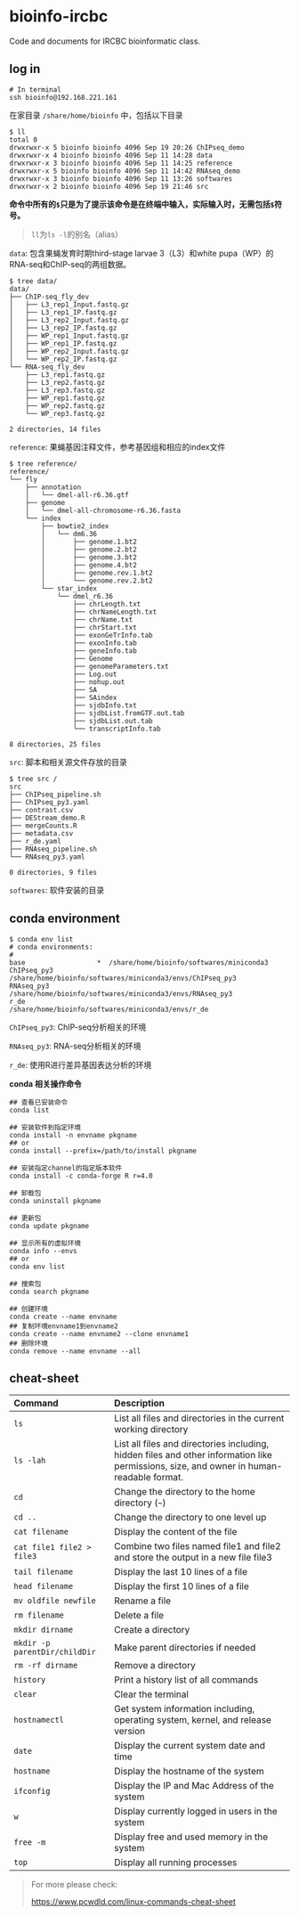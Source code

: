# bioinfo-ircbc

Code and documents for IRCBC bioinformatic class.

## log in

```shell
# In terminal
ssh bioinfo@192.168.221.161
```

在家目录 `/share/home/bioinfo` 中，包括以下目录

```shell
$ ll
total 0
drwxrwxr-x 5 bioinfo bioinfo 4096 Sep 19 20:26 ChIPseq_demo
drwxrwxr-x 4 bioinfo bioinfo 4096 Sep 11 14:28 data
drwxrwxr-x 3 bioinfo bioinfo 4096 Sep 11 14:25 reference
drwxrwxr-x 5 bioinfo bioinfo 4096 Sep 11 14:42 RNAseq_demo
drwxrwxr-x 3 bioinfo bioinfo 4096 Sep 11 13:26 softwares
drwxrwxr-x 2 bioinfo bioinfo 4096 Sep 19 21:46 src
```

**命令中所有的`$`只是为了提示该命令是在终端中输入，实际输入时，无需包括`$`符号。**

> `ll`为`ls -l`的别名（alias）

`data`: 包含果蝇发育时期third-stage larvae 3（L3）和white pupa（WP）的RNA-seq和ChIP-seq的两组数据。

```shell
$ tree data/
data/
├── ChIP-seq_fly_dev
│   ├── L3_rep1_Input.fastq.gz
│   ├── L3_rep1_IP.fastq.gz
│   ├── L3_rep2_Input.fastq.gz
│   ├── L3_rep2_IP.fastq.gz
│   ├── WP_rep1_Input.fastq.gz
│   ├── WP_rep1_IP.fastq.gz
│   ├── WP_rep2_Input.fastq.gz
│   └── WP_rep2_IP.fastq.gz
└── RNA-seq_fly_dev
    ├── L3_rep1.fastq.gz
    ├── L3_rep2.fastq.gz
    ├── L3_rep3.fastq.gz
    ├── WP_rep1.fastq.gz
    ├── WP_rep2.fastq.gz
    └── WP_rep3.fastq.gz

2 directories, 14 files
```



`reference`: 果蝇基因注释文件，参考基因组和相应的index文件

```shell
$ tree reference/
reference/
└── fly
    ├── annotation
    │   └── dmel-all-r6.36.gtf
    ├── genome
    │   └── dmel-all-chromosome-r6.36.fasta
    └── index
        ├── bowtie2_index
        │   └── dm6.36
        │       ├── genome.1.bt2
        │       ├── genome.2.bt2
        │       ├── genome.3.bt2
        │       ├── genome.4.bt2
        │       ├── genome.rev.1.bt2
        │       └── genome.rev.2.bt2
        └── star_index
            └── dmel_r6.36
                ├── chrLength.txt
                ├── chrNameLength.txt
                ├── chrName.txt
                ├── chrStart.txt
                ├── exonGeTrInfo.tab
                ├── exonInfo.tab
                ├── geneInfo.tab
                ├── Genome
                ├── genomeParameters.txt
                ├── Log.out
                ├── nohup.out
                ├── SA
                ├── SAindex
                ├── sjdbInfo.txt
                ├── sjdbList.fromGTF.out.tab
                ├── sjdbList.out.tab
                └── transcriptInfo.tab

8 directories, 25 files
```

`src`: 脚本和相关源文件存放的目录

```shell
$ tree src /
src
├── ChIPseq_pipeline.sh
├── ChIPseq_py3.yaml
├── contrast.csv
├── DEStream_demo.R
├── mergeCounts.R
├── metadata.csv
├── r_de.yaml
├── RNAseq_pipeline.sh
└── RNAseq_py3.yaml

0 directories, 9 files
```

`softwares`: 软件安装的目录



## conda environment

```shell
$ conda env list
# conda environments:
#
base                  *  /share/home/bioinfo/softwares/miniconda3
ChIPseq_py3              /share/home/bioinfo/softwares/miniconda3/envs/ChIPseq_py3
RNAseq_py3               /share/home/bioinfo/softwares/miniconda3/envs/RNAseq_py3
r_de                     /share/home/bioinfo/softwares/miniconda3/envs/r_de
```

`ChIPseq_py3`: ChIP-seq分析相关的环境

`RNAseq_py3`: RNA-seq分析相关的环境

`r_de`: 使用R进行差异基因表达分析的环境



**conda 相关操作命令**

```{shell}
## 查看已安装命令
conda list 

## 安装软件到指定环境
conda install -n envname pkgname
## or
conda install --prefix=/path/to/install pkgname

## 安装指定channel的指定版本软件
conda install -c conda-forge R r=4.0

## 卸载包
conda uninstall pkgname

## 更新包
conda update pkgname

## 显示所有的虚拟环境                   
conda info --envs  
## or
conda env list

## 搜索包
conda search pkgname

## 创建环境
conda create --name envname
## 复制环境envname1到envname2
conda create --name envname2 --clone envname1
## 删除环境
conda remove --name envname --all
```



## cheat-sheet

| Command                       | Description                                                  |
| :---------------------------- | :----------------------------------------------------------- |
| `ls`                          | List all files and directories in the current working directory |
| `ls -lah`                     | List all files and directories including, hidden files and other information like permissions, size, and owner in human-readable format. |
| `cd`                          | Change the directory to the home directory (`~`)             |
| `cd ..`                       | Change the directory to one level up                         |
| `cat filename`                | Display the content of the file                              |
| `cat file1 file2 > file3`     | Combine two files named file1 and file2 and store the output in a new file file3 |
| `tail filename`               | Display the last 10 lines of a file                          |
| `head filename`               | Display the first 10 lines of a file                         |
| `mv oldfile newfile`          | Rename a file                                                |
| `rm filename`                 | Delete a file                                                |
| `mkdir dirname`               | Create a directory                                           |
| `mkdir -p parentDir/childDir` | Make parent directories if needed                            |
| `rm -rf dirname`              | Remove a directory                                           |
| `history`                     | Print a history list of all commands                         |
| `clear`                       | Clear the terminal                                           |
| `hostnamectl`                 | Get system information including, operating system, kernel, and release version |
| `date`                        | Display the current system date and time                     |
| `hostname`                    | Display the hostname of the system                           |
| `ifconfig`                    | Display the IP and Mac Address of the system                 |
| `w`                           | Display currently logged in users in the system              |
| `free -m`                     | Display free and used memory in the system                   |
| `top`                         | Display all running processes                                |



> For more please check: 
>
> https://www.pcwdld.com/linux-commands-cheat-sheet